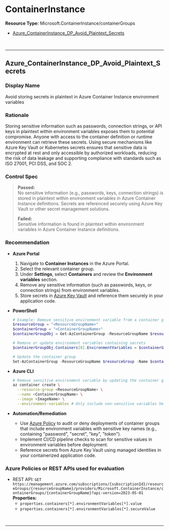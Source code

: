 ﻿# ContainerInstance

**Resource Type:** Microsoft.ContainerInstance/containerGroups

<!-- TOC depthfrom:2 depthto:2 -->

- [Azure_ContainerInstance_DP_Avoid_Plaintext_Secrets](#azure_containerinstance_dp_avoid_plaintext_secrets)

<!-- /TOC -->
<br/>

___

## Azure_ContainerInstance_DP_Avoid_Plaintext_Secrets

### Display Name
Avoid storing secrets in plaintext in Azure Container Instance environment variables

### Rationale
Storing sensitive information such as passwords, connection strings, or API keys in plaintext within environment variables exposes them to potential compromise. Anyone with access to the container definition or runtime environment can retrieve these secrets. Using secure mechanisms like Azure Key Vault or Kubernetes secrets ensures that sensitive data is encrypted at rest and only accessible by authorized workloads, reducing the risk of data leakage and supporting compliance with standards such as ISO 27001, PCI DSS, and SOC 2.

### Control Spec

> **Passed:**  
> No sensitive information (e.g., passwords, keys, connection strings) is stored in plaintext within environment variables in Azure Container Instance definitions. Secrets are referenced securely using Azure Key Vault or other secret management solutions.
>
> **Failed:**  
> Sensitive information is found in plaintext within environment variables in Azure Container Instance definitions.

### Recommendation

- **Azure Portal**
    1. Navigate to **Container Instances** in the Azure Portal.
    2. Select the relevant container group.
    3. Under **Settings**, select **Containers** and review the **Environment variables** section.
    4. Remove any sensitive information (such as passwords, keys, or connection strings) from environment variables.
    5. Store secrets in [Azure Key Vault](https://learn.microsoft.com/azure/key-vault/general/basic-concepts) and reference them securely in your application code.

- **PowerShell**
    ```powershell
    # Example: Remove sensitive environment variable from a container group
    $resourceGroup = "<ResourceGroupName>"
    $containerGroup = "<ContainerGroupName>"
    $containerGroupObj = Get-AzContainerGroup -ResourceGroupName $resourceGroup -Name $containerGroup

    # Remove or update environment variables containing secrets
    $containerGroupObj.Containers[0].EnvironmentVariables = $containerGroupObj.Containers[0].EnvironmentVariables | Where-Object { $_.Name -notin @('SECRET_PASSWORD', 'API_KEY') }

    # Update the container group
    Set-AzContainerGroup -ResourceGroupName $resourceGroup -Name $containerGroup -Container $containerGroupObj.Containers
    ```

- **Azure CLI**
    ```bash
    # Remove sensitive environment variable by updating the container group definition
    az container create \
      --resource-group <ResourceGroupName> \
      --name <ContainerGroupName> \
      --image <ImageName> \
      --environment-variables # Only include non-sensitive variables here
    ```

- **Automation/Remediation**
    - Use [Azure Policy](https://learn.microsoft.com/azure/governance/policy/samples/deny-plaintext-secrets-in-container-instances) to audit or deny deployments of container groups that include environment variables with sensitive key names (e.g., containing "password", "secret", "key", "token").
    - Implement CI/CD pipeline checks to scan for sensitive values in environment variables before deployment.
    - Reference secrets from Azure Key Vault using managed identities in your containerized application code.

### Azure Policies or REST APIs used for evaluation

- REST API: `GET https://management.azure.com/subscriptions/{subscriptionId}/resourceGroups/{resourceGroupName}/providers/Microsoft.ContainerInstance/containerGroups/{containerGroupName}?api-version=2023-05-01`
  <br />
  **Properties:**  
  - `properties.containers[*].environmentVariables[*].value`  
  - `properties.containers[*].environmentVariables[*].secureValue`

<br/>

___
